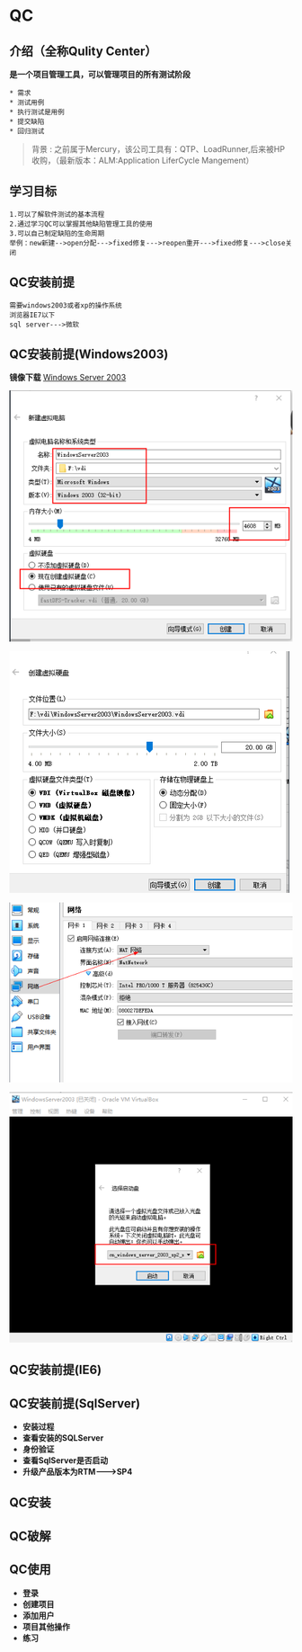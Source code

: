 # QC

## 介绍（全称Qulity Center）

**是一个项目管理工具，可以管理项目的所有测试阶段**

```
* 需求
* 测试用例
* 执行测试是用例
* 提交缺陷
* 回归测试
```

> 背景 :
> 之前属于Mercury，该公司工具有：QTP、LoadRunner,后来被HP收购，（最新版本：ALM:Application LiferCycle Mangement）

## 学习目标

```
1.可以了解软件测试的基本流程
2.通过学习QC可以掌握其他缺陷管理工具的使用
3.可以自己制定缺陷的生命周期
举例：new新建-->open分配--->fixed修复--->reopen重开--->fixed修复--->close关闭
```

## QC安装前提

```
需要windows2003或者xp的操作系统
浏览器IE7以下
sql server--->微软
```

## QC安装前提(Windows2003)

**镜像下载**
[Windows Server 2003](https://pan.baidu.com/s/1NBUtIFSLGcgMt9Qnc9pfyQ)

![image.png](./assets/image.png)

![image.png](./assets/1637433113170-image.png)

![image.png](./assets/1637433145876-image.png)

![image.png](./assets/1637433217194-image.png)




## QC安装前提(IE6)

## QC安装前提(SqlServer)

* **安装过程**
* **查看安装的SQLServer**
* **身份验证**
* **查看SqlServer是否启动**
* **升级产品版本为RTM--->SP4**

## QC安装

## QC破解

## QC使用

* **登录**
* **创建项目**
* **添加用户**
* **项目其他操作**
* **练习**
